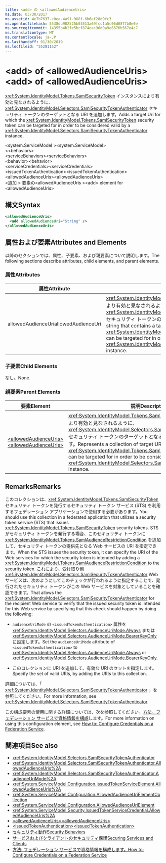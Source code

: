 ```yaml
---
title: <add> の <allowedAudienceUris>
ms.date: 03/30/2017
ms.assetid: 4e7b7637-e0ea-4a91-988f-6b6ef28d9fc3
ms.openlocfilehash: 5538db902525b03513a69fcc1a5c06d0877b8e0e
ms.sourcegitcommit: 14355b4b2fe5bcf874cac96d0a9e6376b567e4c7
ms.translationtype: MT
ms.contentlocale: ja-JP
ms.lasthandoff: 01/30/2019
ms.locfileid: "55281152"
---
```

# <a name="add-of-allowedaudienceuris"></a><span data-ttu-id="e804c-102">\<add> of \<allowedAudienceUris></span><span class="sxs-lookup"><span data-stu-id="e804c-102">\<add> of \<allowedAudienceUris></span></span>
<span data-ttu-id="e804c-103"><xref:System.IdentityModel.Tokens.SamlSecurityToken> インスタンスにより有効と見なされるように、<xref:System.IdentityModel.Selectors.SamlSecurityTokenAuthenticator> セキュリティ トークンのターゲットとなる URI を追加します。</span><span class="sxs-lookup"><span data-stu-id="e804c-103">Adds a target Uri for which the <xref:System.IdentityModel.Tokens.SamlSecurityToken> security token can be targeted for in order to be considered valid by a <xref:System.IdentityModel.Selectors.SamlSecurityTokenAuthenticator> instance.</span></span>  
  
 <span data-ttu-id="e804c-104">\<system.ServiceModel ></span><span class="sxs-lookup"><span data-stu-id="e804c-104">\<system.ServiceModel></span></span>  
<span data-ttu-id="e804c-105">\<<behaviors></span><span class="sxs-lookup"><span data-stu-id="e804c-105">\<behaviors></span></span>  
<span data-ttu-id="e804c-106">\<serviceBehaviors></span><span class="sxs-lookup"><span data-stu-id="e804c-106">\<serviceBehaviors></span></span>  
<span data-ttu-id="e804c-107">\<behavior></span><span class="sxs-lookup"><span data-stu-id="e804c-107">\<behavior></span></span>  
<span data-ttu-id="e804c-108">\<serviceCredentials></span><span class="sxs-lookup"><span data-stu-id="e804c-108">\<serviceCredentials></span></span>  
<span data-ttu-id="e804c-109">\<issuedTokenAuthentication></span><span class="sxs-lookup"><span data-stu-id="e804c-109">\<issuedTokenAuthentication></span></span>  
<span data-ttu-id="e804c-110">\<allowedAudienceUris></span><span class="sxs-lookup"><span data-stu-id="e804c-110">\<allowedAudienceUris></span></span>  
<span data-ttu-id="e804c-111">\<追加 > 要素の\<allowedAudienceUris ></span><span class="sxs-lookup"><span data-stu-id="e804c-111">\<add> element for \<allowedAudienceUris></span></span>  
  
## <a name="syntax"></a><span data-ttu-id="e804c-112">構文</span><span class="sxs-lookup"><span data-stu-id="e804c-112">Syntax</span></span>  
  
```xml  
<allowedAudienceUris>
  <add allowedAudienceUri="String" />
</allowedAudienceUris>
```  
  
## <a name="attributes-and-elements"></a><span data-ttu-id="e804c-113">属性および要素</span><span class="sxs-lookup"><span data-stu-id="e804c-113">Attributes and Elements</span></span>  
 <span data-ttu-id="e804c-114">以降のセクションでは、属性、子要素、および親要素について説明します。</span><span class="sxs-lookup"><span data-stu-id="e804c-114">The following sections describe attributes, child elements, and parent elements.</span></span>  
  
### <a name="attributes"></a><span data-ttu-id="e804c-115">属性</span><span class="sxs-lookup"><span data-stu-id="e804c-115">Attributes</span></span>  
  
|<span data-ttu-id="e804c-116">属性</span><span class="sxs-lookup"><span data-stu-id="e804c-116">Attribute</span></span>|<span data-ttu-id="e804c-117">説明</span><span class="sxs-lookup"><span data-stu-id="e804c-117">Description</span></span>|  
|---------------|-----------------|  
|<span data-ttu-id="e804c-118">allowedAudienceUri</span><span class="sxs-lookup"><span data-stu-id="e804c-118">allowedAudienceUri</span></span>|<span data-ttu-id="e804c-119"><xref:System.IdentityModel.Tokens.SamlSecurityToken> インスタンスにより有効と見なされるように、<xref:System.IdentityModel.Selectors.SamlSecurityTokenAuthenticator> セキュリティ トークンのターゲットとなる URI を含む文字列です。</span><span class="sxs-lookup"><span data-stu-id="e804c-119">A string that contains a target Uri for which the <xref:System.IdentityModel.Tokens.SamlSecurityToken> security token can be targeted for in order to be considered valid by a <xref:System.IdentityModel.Selectors.SamlSecurityTokenAuthenticator> instance.</span></span>|  
  
### <a name="child-elements"></a><span data-ttu-id="e804c-120">子要素</span><span class="sxs-lookup"><span data-stu-id="e804c-120">Child Elements</span></span>  
 <span data-ttu-id="e804c-121">なし。</span><span class="sxs-lookup"><span data-stu-id="e804c-121">None.</span></span>  
  
### <a name="parent-elements"></a><span data-ttu-id="e804c-122">親要素</span><span class="sxs-lookup"><span data-stu-id="e804c-122">Parent Elements</span></span>  
  
|<span data-ttu-id="e804c-123">要素</span><span class="sxs-lookup"><span data-stu-id="e804c-123">Element</span></span>|<span data-ttu-id="e804c-124">説明</span><span class="sxs-lookup"><span data-stu-id="e804c-124">Description</span></span>|  
|-------------|-----------------|  
|[<span data-ttu-id="e804c-125">\<allowedAudienceUris></span><span class="sxs-lookup"><span data-stu-id="e804c-125">\<allowedAudienceUris></span></span>](../../../../../docs/framework/configure-apps/file-schema/wcf/allowedaudienceuris.md)|<span data-ttu-id="e804c-126"><xref:System.IdentityModel.Tokens.SamlSecurityToken> インスタンスにより有効と見なされるように、<xref:System.IdentityModel.Selectors.SamlSecurityTokenAuthenticator> セキュリティ トークンのターゲットとなる URI のコレクションを表します。</span><span class="sxs-lookup"><span data-stu-id="e804c-126">Represents a collection of target URIs for which the <xref:System.IdentityModel.Tokens.SamlSecurityToken> security token can be targeted for in order to be considered valid by a <xref:System.IdentityModel.Selectors.SamlSecurityTokenAuthenticator> instance.</span></span>|  
  
## <a name="remarks"></a><span data-ttu-id="e804c-127">Remarks</span><span class="sxs-lookup"><span data-stu-id="e804c-127">Remarks</span></span>  
 <span data-ttu-id="e804c-128">このコレクションは、<xref:System.IdentityModel.Tokens.SamlSecurityToken> セキュリティ トークンを発行するセキュリティ トークン サービス (STS) を利用するフェデレーション アプリケーションで使用する必要があります。</span><span class="sxs-lookup"><span data-stu-id="e804c-128">You should use this collection in a federated application that utilizes a security token service (STS) that issues <xref:System.IdentityModel.Tokens.SamlSecurityToken> security tokens.</span></span> <span data-ttu-id="e804c-129">STS がセキュリティ トークンを発行する場合、このセキュリティ トークンに <xref:System.IdentityModel.Tokens.SamlAudienceRestrictionCondition> を追加して、セキュリティ トークンの提供先となる Web サービスの URI を指定できます。</span><span class="sxs-lookup"><span data-stu-id="e804c-129">When the STS issues the security token, it can specify the URI of the Web services for which the security token is intended by adding a <xref:System.IdentityModel.Tokens.SamlAudienceRestrictionCondition> to the security token.</span></span> <span data-ttu-id="e804c-130">これにより、受け取り側 <xref:System.IdentityModel.Selectors.SamlSecurityTokenAuthenticator> Web サービスは、次のようにしてこのチェックが行われるように指定することで、発行されたセキュリティ トークンがこの Web サービスを対象としていることを確認できます。</span><span class="sxs-lookup"><span data-stu-id="e804c-130">That allows the <xref:System.IdentityModel.Selectors.SamlSecurityTokenAuthenticator> for the recipient Web service to verify that the issued security token is intended for this Web service by specifying that this check should happen by doing the following:</span></span>  
  
-   <span data-ttu-id="e804c-131">`audienceUriMode` の `<issuedTokenAuthentication>` 属性を <xref:System.IdentityModel.Selectors.AudienceUriMode.Always> または <xref:System.IdentityModel.Selectors.AudienceUriMode.BearerKeyOnly> に設定します。</span><span class="sxs-lookup"><span data-stu-id="e804c-131">Set the `audienceUriMode` attribute of `<issuedTokenAuthentication>` to <xref:System.IdentityModel.Selectors.AudienceUriMode.Always> or <xref:System.IdentityModel.Selectors.AudienceUriMode.BearerKeyOnly>.</span></span>  
  
-   <span data-ttu-id="e804c-132">このコレクションに URI を追加して、有効な URI のセットを指定します。</span><span class="sxs-lookup"><span data-stu-id="e804c-132">Specify the set of valid URIs, by adding the URIs to this collection.</span></span>  
  
 <span data-ttu-id="e804c-133">詳細については、「 <xref:System.IdentityModel.Selectors.SamlSecurityTokenAuthenticator> 」を参照してください。</span><span class="sxs-lookup"><span data-stu-id="e804c-133">For more information, see <xref:System.IdentityModel.Selectors.SamlSecurityTokenAuthenticator>.</span></span>  
  
 <span data-ttu-id="e804c-134">この構成要素の使用に関する詳細については、次を参照してください。[方法。フェデレーション サービスで資格情報を構成](../../../../../docs/framework/wcf/feature-details/how-to-configure-credentials-on-a-federation-service.md)します。</span><span class="sxs-lookup"><span data-stu-id="e804c-134">For more information on using this configuration element, see [How to: Configure Credentials on a Federation Service](../../../../../docs/framework/wcf/feature-details/how-to-configure-credentials-on-a-federation-service.md).</span></span>  
  
## <a name="see-also"></a><span data-ttu-id="e804c-135">関連項目</span><span class="sxs-lookup"><span data-stu-id="e804c-135">See also</span></span>
- <xref:System.IdentityModel.Selectors.SamlSecurityTokenAuthenticator>
- <xref:System.IdentityModel.Selectors.SamlSecurityTokenAuthenticator.AllowedAudienceUris%2A>
- <xref:System.IdentityModel.Selectors.SamlSecurityTokenAuthenticator.AudienceUriMode%2A>
- <xref:System.ServiceModel.Configuration.IssuedTokenServiceElement.AllowedAudienceUris%2A>
- <xref:System.ServiceModel.Configuration.AllowedAudienceUriElementCollection>
- <xref:System.ServiceModel.Configuration.AllowedAudienceUriElement>
- <xref:System.ServiceModel.Security.IssuedTokenServiceCredential.AllowedAudienceUris%2A>
- [<span data-ttu-id="e804c-136">\<allowedAudienceUris></span><span class="sxs-lookup"><span data-stu-id="e804c-136">\<allowedAudienceUris></span></span>](../../../../../docs/framework/configure-apps/file-schema/wcf/allowedaudienceuris.md)
- [<span data-ttu-id="e804c-137">\<issuedTokenAuthentication></span><span class="sxs-lookup"><span data-stu-id="e804c-137">\<issuedTokenAuthentication></span></span>](../../../../../docs/framework/configure-apps/file-schema/wcf/issuedtokenauthentication-of-servicecredentials.md)
- [<span data-ttu-id="e804c-138">セキュリティ動作</span><span class="sxs-lookup"><span data-stu-id="e804c-138">Security Behaviors</span></span>](../../../../../docs/framework/wcf/feature-details/security-behaviors-in-wcf.md)
- [<span data-ttu-id="e804c-139">サービスおよびクライアントのセキュリティ保護</span><span class="sxs-lookup"><span data-stu-id="e804c-139">Securing Services and Clients</span></span>](../../../../../docs/framework/wcf/feature-details/securing-services-and-clients.md)
- [<span data-ttu-id="e804c-140">方法: フェデレーション サービスで資格情報を構成します。</span><span class="sxs-lookup"><span data-stu-id="e804c-140">How to: Configure Credentials on a Federation Service</span></span>](../../../../../docs/framework/wcf/feature-details/how-to-configure-credentials-on-a-federation-service.md)
